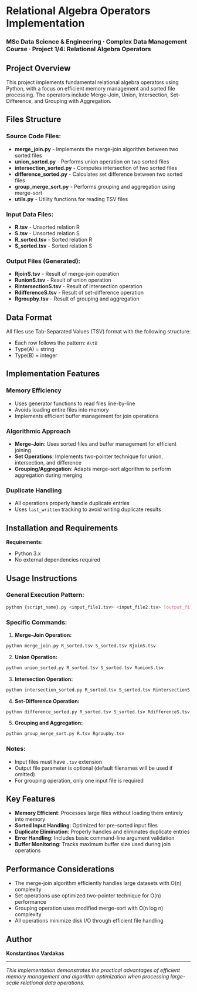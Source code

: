# Relational Algebra Operators Implementation
### MSc Data Science & Engineering · Complex Data Management Course · Project 1/4: Relational Algebra Operators

## Project Overview

This project implements fundamental relational algebra operators using Python, with a focus on efficient memory management and sorted file processing. The operators include Merge-Join, Union, Intersection, Set-Difference, and Grouping with Aggregation.

## Files Structure

### Source Code Files:
- **merge_join.py** - Implements the merge-join algorithm between two sorted files
- **union_sorted.py** - Performs union operation on two sorted files
- **intersection_sorted.py** - Computes intersection of two sorted files
- **difference_sorted.py** - Calculates set difference between two sorted files
- **group_merge_sort.py** - Performs grouping and aggregation using merge-sort
- **utils.py** - Utility functions for reading TSV files

### Input Data Files:
- **R.tsv** - Unsorted relation R
- **S.tsv** - Unsorted relation S
- **R_sorted.tsv** - Sorted relation R
- **S_sorted.tsv** - Sorted relation S

### Output Files (Generated):
- **RjoinS.tsv** - Result of merge-join operation
- **RunionS.tsv** - Result of union operation
- **RintersectionS.tsv** - Result of intersection operation
- **RdifferenceS.tsv** - Result of set-difference operation
- **Rgroupby.tsv** - Result of grouping and aggregation

## Data Format

All files use Tab-Separated Values (TSV) format with the following structure:
- Each row follows the pattern: `A\tB`
- Type(A) = string
- Type(B) = integer

## Implementation Features

### Memory Efficiency
- Uses generator functions to read files line-by-line
- Avoids loading entire files into memory
- Implements efficient buffer management for join operations

### Algorithmic Approach
- **Merge-Join**: Uses sorted files and buffer management for efficient joining
- **Set Operations**: Implements two-pointer technique for union, intersection, and difference
- **Grouping/Aggregation**: Adapts merge-sort algorithm to perform aggregation during merging

### Duplicate Handling
- All operations properly handle duplicate entries
- Uses `last_written` tracking to avoid writing duplicate results

## Installation and Requirements

**Requirements:**
- Python 3.x
- No external dependencies required

## Usage Instructions

### General Execution Pattern:
```bash
python {script_name}.py <input_file1.tsv> <input_file2.tsv> [output_file.tsv]
```

### Specific Commands:

1. **Merge-Join Operation:**
```bash
python merge_join.py R_sorted.tsv S_sorted.tsv RjoinS.tsv
```

2. **Union Operation:**
```bash
python union_sorted.py R_sorted.tsv S_sorted.tsv RunionS.tsv
```

3. **Intersection Operation:**
```bash
python intersection_sorted.py R_sorted.tsv S_sorted.tsv RintersectionS.tsv
```

4. **Set-Difference Operation:**
```bash
python difference_sorted.py R_sorted.tsv S_sorted.tsv RdifferenceS.tsv
```

5. **Grouping and Aggregation:**
```bash
python group_merge_sort.py R.tsv Rgroupby.tsv
```

### Notes:
- Input files must have `.tsv` extension
- Output file parameter is optional (default filenames will be used if omitted)
- For grouping operation, only one input file is required

## Key Features

- **Memory Efficient**: Processes large files without loading them entirely into memory
- **Sorted Input Handling**: Optimized for pre-sorted input files
- **Duplicate Elimination**: Properly handles and eliminates duplicate entries
- **Error Handling**: Includes basic command-line argument validation
- **Buffer Monitoring**: Tracks maximum buffer size used during join operations

## Performance Considerations

- The merge-join algorithm efficiently handles large datasets with O(n) complexity
- Set operations use optimized two-pointer technique for O(n) performance
- Grouping operation uses modified merge-sort with O(n log n) complexity
- All operations minimize disk I/O through efficient file handling

## Author
**Konstantinos Vardakas** 

---
*This implementation demonstrates the practical advantages of efficient memory management and algorithm optimization when processing large-scale relational data operations.*
